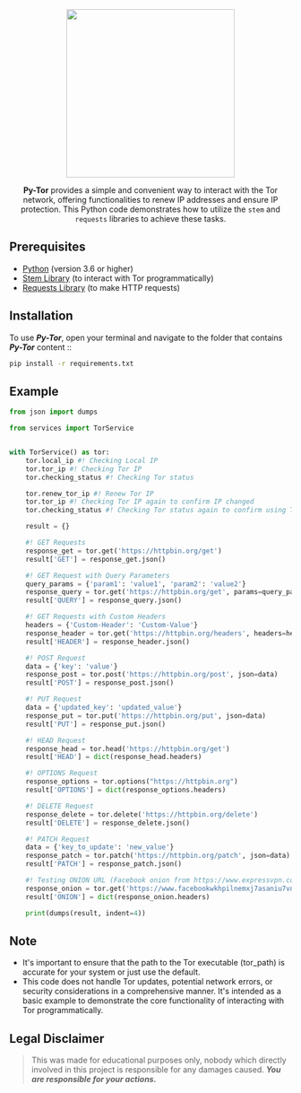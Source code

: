 <div align="center">

<img src="https://github.com/x404xx/Py-Tor/assets/114883816/399cd3df-9b18-41b7-be20-29691f9dbf9a" width="300">

**Py-Tor** provides a simple and convenient way to interact with the Tor network, offering functionalities to renew IP addresses and ensure IP protection. This Python code demonstrates how to utilize the `stem` and `requests` libraries to achieve these tasks.

</div>

## Prerequisites

-   [Python](https://www.python.org/) (version 3.6 or higher)
-   [Stem Library](https://stem.torproject.org/) (to interact with Tor programmatically)
-   [Requests Library](https://docs.python-requests.org/en/latest/) (to make HTTP requests)

## Installation

To use _**Py-Tor**_, open your terminal and navigate to the folder that contains _**Py-Tor**_ content ::

```bash
pip install -r requirements.txt
```

## Example

```python
from json import dumps

from services import TorService


with TorService() as tor:
    tor.local_ip #! Checking Local IP
    tor.tor_ip #! Checking Tor IP
    tor.checking_status #! Checking Tor status

    tor.renew_tor_ip #! Renew Tor IP
    tor.tor_ip #! Checking Tor IP again to confirm IP changed
    tor.checking_status #! Checking Tor status again to confirm using Tor

    result = {}

    #! GET Requests
    response_get = tor.get('https://httpbin.org/get')
    result['GET'] = response_get.json()

    #! GET Request with Query Parameters
    query_params = {'param1': 'value1', 'param2': 'value2'}
    response_query = tor.get('https://httpbin.org/get', params=query_params)
    result['QUERY'] = response_query.json()

    #! GET Requests with Custom Headers
    headers = {'Custom-Header': 'Custom-Value'}
    response_header = tor.get('https://httpbin.org/headers', headers=headers)
    result['HEADER'] = response_header.json()

    #! POST Request
    data = {'key': 'value'}
    response_post = tor.post('https://httpbin.org/post', json=data)
    result['POST'] = response_post.json()

    #! PUT Request
    data = {'updated_key': 'updated_value'}
    response_put = tor.put('https://httpbin.org/put', json=data)
    result['PUT'] = response_put.json()

    #! HEAD Request
    response_head = tor.head('https://httpbin.org/get')
    result['HEAD'] = dict(response_head.headers)

    #! OPTIONS Request
    response_options = tor.options("https://httpbin.org")
    result['OPTIONS'] = dict(response_options.headers)

    #! DELETE Request
    response_delete = tor.delete('https://httpbin.org/delete')
    result['DELETE'] = response_delete.json()

    #! PATCH Request
    data = {'key_to_update': 'new_value'}
    response_patch = tor.patch('https://httpbin.org/patch', json=data)
    result['PATCH'] = response_patch.json()

    #! Testing ONION URL (Facebook onion from https://www.expressvpn.com/blog/best-onion-sites-on-dark-web/)
    response_onion = tor.get('https://www.facebookwkhpilnemxj7asaniu7vnjjbiltxjqhye3mhbshg7kx5tfyd.onion/')
    result['ONION'] = dict(response_onion.headers)

    print(dumps(result, indent=4))
```

## **Note**

-   It's important to ensure that the path to the Tor executable (tor_path) is accurate for your system or just use the default.
-   This code does not handle Tor updates, potential network errors, or security considerations in a comprehensive manner. It's intended as a basic example to demonstrate the core functionality of interacting with Tor programmatically.

## **Legal Disclaimer**

> This was made for educational purposes only, nobody which directly involved in this project is responsible for any damages caused. **_You are responsible for your actions._**
